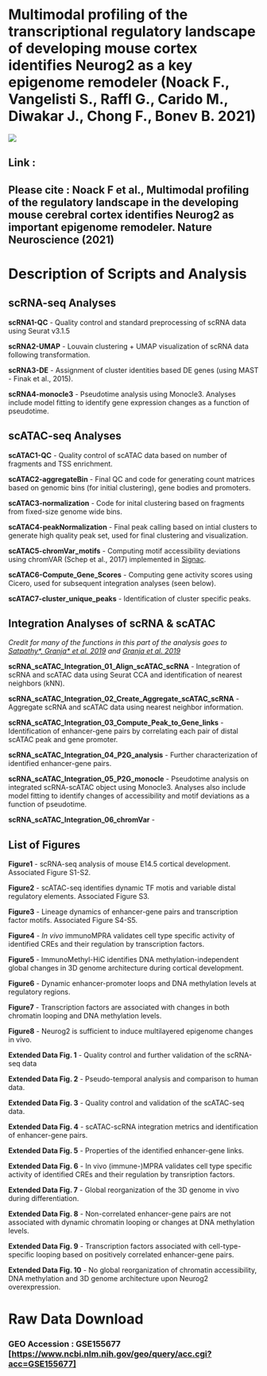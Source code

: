 # Multimodal profiling of the transcriptional regulatory landscape of developing mouse cortex identifies Neurog2 as a key epigenome remodeler (Noack F., Vangelisti S., Raffl G., Carido M., Diwakar J., Chong F., Bonev B. 2021)

![](Gif1.gif)

## **Link** :

## Please cite : Noack F et al., Multimodal profiling of the regulatory landscape in the developing mouse cerebral cortex identifies Neurog2 as important epigenome remodeler. Nature Neuroscience (2021) 


# Description of Scripts and Analysis 

## scRNA-seq Analyses 

**scRNA1-QC** - Quality control and standard preprocessing of scRNA data using Seurat v3.1.5

**scRNA2-UMAP** - Louvain clustering + UMAP visualization of scRNA data following transformation.

**scRNA3-DE** - Assignment of cluster identities based DE genes (using MAST - Finak et al., 2015). 

**scRNA4-monocle3** - Pseudotime analysis using Monocle3. Analyses include model fitting to identify gene expression changes as a function of pseudotime.


## scATAC-seq Analyses 

**scATAC1-QC** - Quality control of scATAC data based on number of fragments and TSS enrichment. 

**scATAC2-aggregateBin** - Final QC and code for generating count matrices based on genomic bins (for initial clustering), gene bodies and promoters. 

**scATAC3-normalization** - Code for inital clustering based on fragments from fixed-size genome wide bins.

**scATAC4-peakNormalization** - Final peak calling based on intial clusters to generate high quality peak set, used for final clustering and visualization.

**scATAC5-chromVar_motifs** - Computing motif accessibility deviations using chromVAR (Schep et al., 2017) implemented in [Signac](https://github.com/timoast/signac).

**scATAC6-Compute_Gene_Scores** - Computing gene activity scores using Cicero, used for subsequent integration analyses (seen below).

**scATAC7-cluster_unique_peaks** - Identification of cluster specific peaks.


## Integration Analyses of scRNA & scATAC

*Credit for many of the functions in this part of the analysis goes to [Satpathy\*, Granja\* et al. 2019](https://github.com/GreenleafLab/MPAL-Single-Cell-2019) and [Granja et al. 2019](https://github.com/GreenleafLab/10x-scATAC-2019)*

**scRNA_scATAC_Integration_01_Align_scATAC_scRNA** - Integration of scRNA and scATAC data using Seurat CCA and identification of nearest neighbors (kNN).

**scRNA_scATAC_Integration_02_Create_Aggregate_scATAC_scRNA** - Aggregate scRNA and scATAC data using nearest neighbor information.

**scRNA_scATAC_Integration_03_Compute_Peak_to_Gene_links** - Identification of enhancer-gene pairs by correlating each pair of distal scATAC peak and gene promoter.

**scRNA_scATAC_Integration_04_P2G_analysis** - Further characterization of identified enhancer-gene pairs.

**scRNA_scATAC_Integration_05_P2G_monocle** - Pseudotime analysis on integrated scRNA-scATAC object using Monocle3. Analyses also include model fitting to identify changes of accessibility and motif deviations as a function of pseudotime.

**scRNA_scATAC_Integration_06_chromVar** - 

## List of Figures 

**Figure1** - scRNA-seq analysis of mouse E14.5 cortical development. Associated Figure S1-S2. 

**Figure2** - scATAC-seq identifies dynamic TF motis and variable distal regulatory elements. Associated Figure S3. 

**Figure3** - Lineage dynamics of enhancer-gene pairs and transcription factor motifs. Associated Figure S4-S5.

**Figure4** - _In vivo_ immunoMPRA validates cell type specific activity of identified CREs and their regulation by transcription factors. 

**Figure5** - ImmunoMethyl-HiC identifies DNA methylation-independent global changes in 3D genome architecture during cortical development.

**Figure6** - Dynamic enhancer-promoter loops and DNA methylation levels at regulatory regions.

**Figure7** - Transcription factors are associated with changes in both chromatin looping and DNA methylation levels. 

**Figure8** - Neurog2 is sufficient to induce multilayered epigenome changes in vivo. 

**Extended Data Fig. 1** - Quality control and further validation of the scRNA-seq data 

**Extended Data Fig. 2** - Pseudo-temporal analysis and comparison to human data.

**Extended Data Fig. 3** - Quality control and validation of the scATAC-seq data.

**Extended Data Fig. 4** - scATAC-scRNA integration metrics and identification of enhancer-gene pairs. 

**Extended Data Fig. 5** - Properties of the identified enhancer-gene links.

**Extended Data Fig. 6** - In vivo (immune-)MPRA validates cell type specific activity of identified CREs and their regulation by transription factors.

**Extended Data Fig. 7** - Global reorganization of the 3D genome in vivo during differentiation.

**Extended Data Fig. 8** - Non-correlated enhancer-gene pairs are not associated with dynamic chromatin looping or changes at DNA methylation levels. 

**Extended Data Fig. 9** - Transcription factors associated with cell-type-specific looping based on positively correlated enhancer-gene pairs. 

**Extended Data Fig. 10** - No global reorganization of chromatin accessibility, DNA methylation and 3D genome architecture upon Neurog2 overexpression. 


# Raw Data Download 

### GEO Accession : GSE155677 [https://www.ncbi.nlm.nih.gov/geo/query/acc.cgi?acc=GSE155677]
